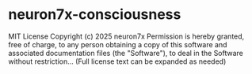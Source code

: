 # neuron7x-consciousness
MIT License  Copyright (c) 2025 neuron7x  Permission is hereby granted, free of charge, to any person obtaining a copy of this software and associated documentation files (the "Software"), to deal in the Software without restriction...  (Full license text can be expanded as needed)
